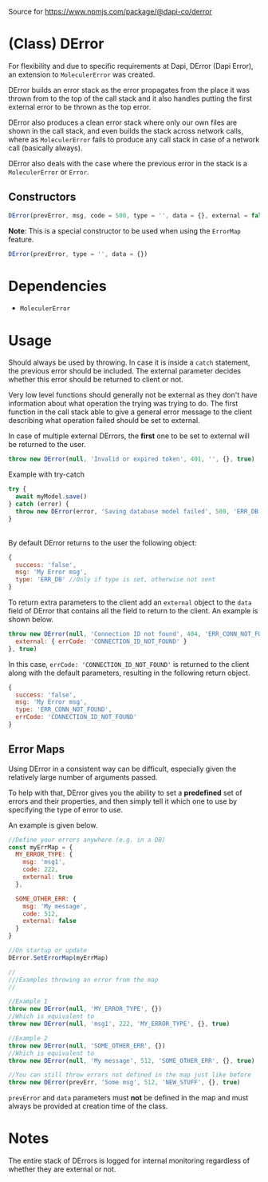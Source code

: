 Source for https://www.npmjs.com/package/@dapi-co/derror

# (Class) DError

For flexibility and due to specific requirements at Dapi, DError (Dapi Error), an extension to `MoleculerError` 
was created.

DError builds an error stack as the error propagates from the place it was thrown from to the top of the call stack
and it also handles putting the first external error to be thrown as the top error. 

DError also produces a clean error stack where only our own files are shown in the call stack, and even builds the
stack across network calls, where as `MoleculerError` fails to produce any call stack in case of a network 
call (basically always).

DError also deals with the case where the previous error in the stack is a `MoleculerError` or `Error`.

## Constructors

```javascript
DError(prevError, msg, code = 500, type = '', data = {}, external = false)
```

**Note**: This is a special constructor to be used when using the `ErrorMap` feature.
```javascript
DError(prevError, type = '', data = {})
```

# Dependencies

- `MoleculerError`

# Usage

Should always be used by throwing. In case it is inside a `catch` statement, the previous error should be included. The external parameter decides whether this error should be returned to
client or not.

Very low level functions should generally not be external as they don't have information
about what operation the trying was trying to do. The first function in the call stack
able to give a general error message to the client describing what operation failed should
be set to external.

In case of multiple external DErrors, the **first** one to be set to external will be returned
to the user.

```javascript 
throw new DError(null, 'Invalid or expired token', 401, '', {}, true)
```

Example with try-catch

```javascript
try {
  await myModel.save()
} catch (error) {
  throw new DError(error, 'Saving database model failed', 500, 'ERR_DB', {}, true)
}
```
<br>
By default DError returns to the user the following object:

```javascript
{
  success: 'false',
  msg: 'My Error msg',
  type: 'ERR_DB' //Only if type is set, otherwise not sent
}
```

To return extra parameters to the client add an `external` object to the `data` field of
DError that contains all the field to return to the client. An example is shown below.

```javascript
throw new DError(null, 'Connection ID not found', 404, 'ERR_CONN_NOT_FOUND', {
  external: { errCode: 'CONNECTION_ID_NOT_FOUND' }
}, true)
```

In this case, `errCode: 'CONNECTION_ID_NOT_FOUND'` is returned to the client along with
the default parameters, resulting in the following return object.
```javascript
{
  success: 'false',
  msg: 'My Error msg',
  type: 'ERR_CONN_NOT_FOUND',
  errCode: 'CONNECTION_ID_NOT_FOUND'
}
```

## Error Maps

Using DError in a consistent way can be difficult, especially given the relatively large number
of arguments passed. 

To help with that, DError gives you the ability to set a **predefined** set of errors and their properties,
and then simply tell it which one to use by specifying the type of error to use.

An example is given below.

```js
//Define your errors anywhere (e.g. in a DB)
const myErrMap = {
  MY_ERROR_TYPE: {
    msg: 'msg1',
    code: 222,
    external: true
  },

  SOME_OTHER_ERR: {
    msg: 'My message',
    code: 512,
    external: false
  }
}

//On startup or update
DError.SetErrorMap(myErrMap)

//
///Examples throwing an error from the map
//

//Example 1
throw new DError(null, 'MY_ERROR_TYPE', {})
//Which is equivalent to
throw new DError(null, 'msg1', 222, 'MY_ERROR_TYPE', {}, true)

//Example 2
throw new DError(null, 'SOME_OTHER_ERR', {})
//Which is equivalent to
throw new DError(null, 'My message', 512, 'SOME_OTHER_ERR', {}, true)

//You can still throw errors not defined in the map just like before
throw new DError(prevErr, 'Some msg', 512, 'NEW_STUFF', {}, true)
```

`prevError` and `data` parameters must **not** be defined in the map and must always be
provided at creation time of the class.

# Notes

The entire stack of DErrors is logged for internal monitoring regardless of whether they are external or not.

